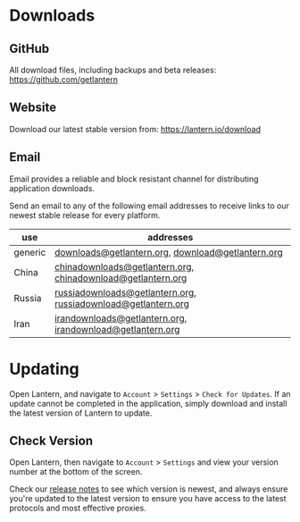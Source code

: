 # Downloads

## GitHub
All download files, including backups and beta releases:
https://github.com/getlantern

## Website
Download our latest stable version from:
https://lantern.io/download

## Email
Email provides a reliable and block resistant channel for distributing application downloads.

Send an email to any of the following email addresses to receive links to our newest stable release for every platform.

| use | addresses |
| --- | --- |
| generic | downloads@getlantern.org, download@getlantern.org |
| China | chinadownloads@getlantern.org, chinadownload@getlantern.org |
| Russia | russiadownloads@getlantern.org, russiadownload@getlantern.org |
| Iran | irandownloads@getlantern.org,  irandownload@getlantern.org |

# Updating
Open Lantern, and navigate to `Account` > `Settings` > `Check for Updates`. If an update cannot be completed in the application, simply download and install the latest version of Lantern to update.

## Check Version
Open Lantern, then navigate to `Account` > `Settings` and view your version number at the bottom of the screen.

Check our [release notes](https://github.com/getlantern#release-notes) to see which version is newest, and always ensure you're updated to the latest version to ensure you have access to the latest protocols and most effective proxies.